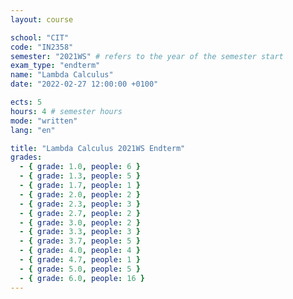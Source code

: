 ```yaml
---
layout: course

school: "CIT"
code: "IN2358"
semester: "2021WS" # refers to the year of the semester start
exam_type: "endterm"
name: "Lambda Calculus"
date: "2022-02-27 12:00:00 +0100"

ects: 5
hours: 4 # semester hours
mode: "written"
lang: "en"

title: "Lambda Calculus 2021WS Endterm"
grades:
  - { grade: 1.0, people: 6 }
  - { grade: 1.3, people: 5 }
  - { grade: 1.7, people: 1 }
  - { grade: 2.0, people: 2 }
  - { grade: 2.3, people: 3 }
  - { grade: 2.7, people: 2 }
  - { grade: 3.0, people: 2 }
  - { grade: 3.3, people: 3 }
  - { grade: 3.7, people: 5 }
  - { grade: 4.0, people: 4 }
  - { grade: 4.7, people: 1 }
  - { grade: 5.0, people: 5 }
  - { grade: 6.0, people: 16 }
---
```



